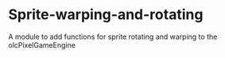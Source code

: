 # Sprite-warping-and-rotating
A module to add functions for sprite rotating and warping to the olcPixelGameEngine

